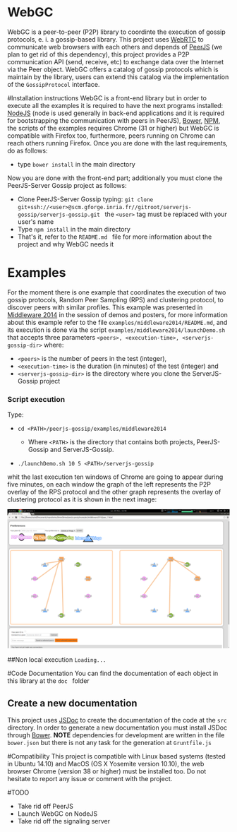 # WebGC
WebGC is a peer-to-peer (P2P) library to coordinte the execution of gossip protocols, e. i. a gossip-based library. This project uses [WebRTC](http://www.webrtc.org/) to communicate web browsers with each others and depends of [PeerJS](http://peerjs.com/) (we plan to get rid of this dependency), this project provides a P2P communication API (send, receive, etc) to exchange data over the Internet via the Peer object. WebGC offers a catalog of gossip protocols which is maintain by the library, users can extend this catalog via the implementation of the ```GossipProtocol``` interface.



#Installation instructions
WebGC is a front-end library but in order to execute all the examples it is required to have the next programs installed: [NodeJS](http://nodejs.org/) (node is used generally in back-end applications and it is required for bootstrapping the communication with peers in PeerJS), [Bower](http://bower.io/), [NPM](https://www.npmjs.org/), the scripts of the examples requires Chrome (31 or higher) but WebGC is compatible with Firefox too, furthermore, peers running on Chrome can reach others running Firefox. Once you are done with the last requirements, do as follows:

- type ``` bower install ``` in the main directory

Now you are done with the front-end part; additionally you must clone the PeerJS-Server Gossip project as follows:

- Clone PeerJS-Server Gossip typing: ``` git clone               
  git+ssh://<user>@scm.gforge.inria.fr//gitroot/serverjs-gossip/serverjs-gossip.git  ```
  the ``` <user> ``` tag must be replaced with your user's name
- Type ```npm install``` in the main directory
- That's it, refer to the ```README.md ``` file for more information about the project and why WebGC needs it

# Examples
For the moment there is one example that coordinates the execution of two gossip protocols, Random Peer Sampling (RPS) and clustering protocol, to discover peers with similar profiles. This example was presented in [Middleware 2014](http://2014.middleware-conference.org/program/posters/) in the session of demos and posters, for more information about this example refer to the file ```examples/middleware2014/README.md```, and its execution is done via the script ```examples/middleware2014/launchDemo.sh``` that accepts three parameters  ```<peers>, <execution-time>, <serverjs-gossip-dir>``` where:

- ```<peers>``` is the number of peers in the test (integer),
- ```<execution-time>``` is the duration (in minutes) of the test (integer) and
- ```<serverjs-gossip-dir>``` is the directory where you clone the ServerJS-Gossip project

### Script execution
Type:

- ```cd <PATH>/peerjs-gossip/examples/middleware2014```
    - Where ```<PATH>``` is the directory that contains both projects, PeerJS-Gossip and
    ServerJS-Gossip.

- ```./launchDemo.sh 10 5 <PATH>/serverjs-gossip```

whit the last execution ten windows of Chrome are going to appear during five minutes, on each window the graph of the left represents the P2P overlay of the RPS protocol and the other graph represents the overlay of clustering protocol as it is shown in the next image: 

![Alt text](pictures/example.png)

##Non local execution
```Loading...```

#Code Documentation
You can find the documentation of each object in this library at the ```doc ``` folder

## Create a new documentation
This project uses [JSDoc](https://github.com/jsdoc3/jsdoc) to create the documentation of the code
at the ```src``` directory. In order to generate a new documentation you must install JSDoc
through [Bower](http://bower.io/). **NOTE** dependencies for development are written in the file
```bower.json``` but there is not any task for the generation at ```Gruntfile.js```

#Compatibility
This project is compatible with Linux based systems (tested in Ubuntu 14.10) and MacOS (OS X Yosemite version 10.10), the web browser Chrome (version 38 or higher) must be installed too. Do not hesitate to report any issue or comment with the project.

#TODO
- Take rid off PeerJS
- Launch WebGC on NodeJS
- Take rid off the signaling server